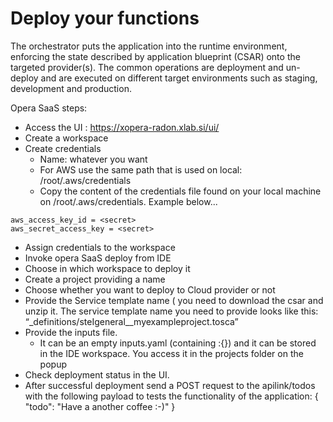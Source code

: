 # Deploy your functions

The orchestrator puts the application into the
runtime environment, enforcing the state described
by application blueprint (CSAR) onto the targeted
provider(s). The common operations are deployment
and un-deploy and are executed on different target
environments such as staging, development and
production.

Opera SaaS steps:

- Access the UI : https://xopera-radon.xlab.si/ui/
- Create a workspace
- Create credentials
  - Name: whatever you want
  - For AWS use the same path that is used on
    local: /root/.aws/credentials
  - Copy the content of the credentials file found
    on your local machine on
    /root/.aws/credentials. Example below...

```[default]
aws_access_key_id = <secret>
aws_secret_access_key = <secret>
```

- Assign credentials to the workspace
- Invoke opera SaaS deploy from IDE
- Choose in which workspace to deploy it
- Create a project providing a name
- Choose whether you want to deploy to Cloud
  provider or not
- Provide the Service template name ( you need to
  download the csar and unzip it. The service
  template name you need to provide looks like
  this:
  “\_definitions/steIgeneral\_\_myexampleproject.tosca”
- Provide the inputs file.
  - It can be an empty inputs.yaml (containing
    :{}) and it can be stored in the IDE
    workspace. You access it in the projects
    folder on the popup
- Check deployment status in the UI.
- After successful deployment send a POST request
  to the apilink/todos with the following payload
  to tests the functionality of the application: {
  "todo": "Have a another coffee :-)" }
